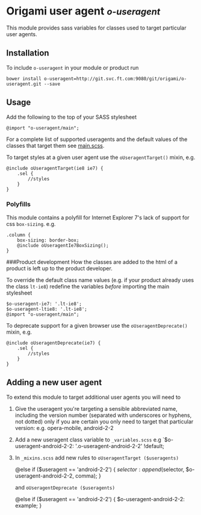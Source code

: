 # Origami user agent <small>*o-useragent*</small>

This module provides sass variables for classes used to target particular user agents.

## Installation

To include `o-useragent` in your module or product run

	bower install o-useragent=http://git.svc.ft.com:9080/git/origami/o-useragent.git --save

## Usage

Add the following to the top of your SASS stylesheet

	@import "o-useragent/main";  

For a complete list of supported useragents and the default values of the classes that target them see [main.scss](http://git.svc.ft.com/blob/origami%2Fo-useragent.git/HEAD/_variables.scss).

To target styles at a given user agent use the `oUseragentTarget()` mixin, e.g.

	@include oUseragentTarget(ie8 ie7) {
		.sel {
			//styles
		}
	}

### Polyfills
This module contains a polyfill for Internet Explorer 7's lack of support for css `box-sizing`. e.g.

    .column {
		box-sizing: border-box;
		@include oUseragentIe7BoxSizing();
    }

###Product development
How the classes are added to the html of a product is left up to the product developer.

To override the default class name values (e.g. if your product already uses the class `lt-ie8`) redefine the variables *before* importing the main stylesheet

	$o-useragent-ie7: '.lt-ie8';
	$o-useragent-ltie8: '.lt-ie8';
	@import "o-useragent/main";

To deprecate support for a given browser use the `oUseragentDeprecate()` mixin, e.g.

	@include oUseragentDeprecate(ie7) {
		.sel {
			//styles
		}
	}

## Adding a new user agent

To extend this module to target additional user agents you will need to 

1. Give the useragent you're targeting a sensible abbreviated name, including the version number (separated with underscores or hyphens, not dotted) only if you are certain you only need to target that particular version: e.g. opera-mobile, android-2-2	
2. Add a new useragent class variable to `_variables.scss` e.g `$o-useragent-android-2-2: '.o-useragent-android-2-2' !default; 
3. In `_mixins.scss` add new rules to `oUseragentTarget ($useragents)`

    @else if ($useragent == 'android-2-2') {
		$selector: append($selector, $o-useragent-android-2-2, comma);
	}

	and `oUseragentDeprecate ($useragents)`

	@else if ($useragent == 'android-2-2') {
		$o-useragent-android-2-2: example;
	}